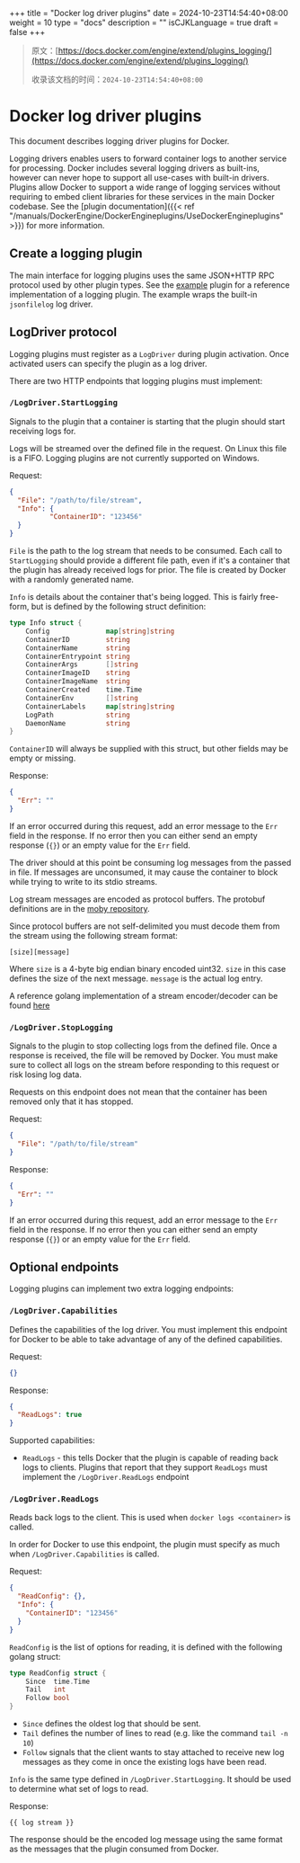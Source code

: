 +++
title = "Docker log driver plugins"
date = 2024-10-23T14:54:40+08:00
weight = 10
type = "docs"
description = ""
isCJKLanguage = true
draft = false
+++

> 原文：[https://docs.docker.com/engine/extend/plugins_logging/](https://docs.docker.com/engine/extend/plugins_logging/)
>
> 收录该文档的时间：`2024-10-23T14:54:40+08:00`

# Docker log driver plugins

This document describes logging driver plugins for Docker.

Logging drivers enables users to forward container logs to another service for processing. Docker includes several logging drivers as built-ins, however can never hope to support all use-cases with built-in drivers. Plugins allow Docker to support a wide range of logging services without requiring to embed client libraries for these services in the main Docker codebase. See the [plugin documentation]({{< ref "/manuals/DockerEngine/DockerEngineplugins/UseDockerEngineplugins" >}}) for more information.

## Create a logging plugin

The main interface for logging plugins uses the same JSON+HTTP RPC protocol used by other plugin types. See the [example](https://github.com/cpuguy83/docker-log-driver-test) plugin for a reference implementation of a logging plugin. The example wraps the built-in `jsonfilelog` log driver.

## LogDriver protocol

Logging plugins must register as a `LogDriver` during plugin activation. Once activated users can specify the plugin as a log driver.

There are two HTTP endpoints that logging plugins must implement:

### `/LogDriver.StartLogging`

Signals to the plugin that a container is starting that the plugin should start receiving logs for.

Logs will be streamed over the defined file in the request. On Linux this file is a FIFO. Logging plugins are not currently supported on Windows.

Request:



```json
{
  "File": "/path/to/file/stream",
  "Info": {
          "ContainerID": "123456"
  }
}
```

`File` is the path to the log stream that needs to be consumed. Each call to `StartLogging` should provide a different file path, even if it's a container that the plugin has already received logs for prior. The file is created by Docker with a randomly generated name.

`Info` is details about the container that's being logged. This is fairly free-form, but is defined by the following struct definition:



```go
type Info struct {
	Config              map[string]string
	ContainerID         string
	ContainerName       string
	ContainerEntrypoint string
	ContainerArgs       []string
	ContainerImageID    string
	ContainerImageName  string
	ContainerCreated    time.Time
	ContainerEnv        []string
	ContainerLabels     map[string]string
	LogPath             string
	DaemonName          string
}
```

`ContainerID` will always be supplied with this struct, but other fields may be empty or missing.

Response:



```json
{
  "Err": ""
}
```

If an error occurred during this request, add an error message to the `Err` field in the response. If no error then you can either send an empty response (`{}`) or an empty value for the `Err` field.

The driver should at this point be consuming log messages from the passed in file. If messages are unconsumed, it may cause the container to block while trying to write to its stdio streams.

Log stream messages are encoded as protocol buffers. The protobuf definitions are in the [moby repository](https://github.com/moby/moby/blob/master/api/types/plugins/logdriver/entry.proto).

Since protocol buffers are not self-delimited you must decode them from the stream using the following stream format:



```text
[size][message]
```

Where `size` is a 4-byte big endian binary encoded uint32. `size` in this case defines the size of the next message. `message` is the actual log entry.

A reference golang implementation of a stream encoder/decoder can be found [here](https://github.com/docker/docker/blob/master/api/types/plugins/logdriver/io.go)

### `/LogDriver.StopLogging`

Signals to the plugin to stop collecting logs from the defined file. Once a response is received, the file will be removed by Docker. You must make sure to collect all logs on the stream before responding to this request or risk losing log data.

Requests on this endpoint does not mean that the container has been removed only that it has stopped.

Request:



```json
{
  "File": "/path/to/file/stream"
}
```

Response:



```json
{
  "Err": ""
}
```

If an error occurred during this request, add an error message to the `Err` field in the response. If no error then you can either send an empty response (`{}`) or an empty value for the `Err` field.

## Optional endpoints

Logging plugins can implement two extra logging endpoints:

### `/LogDriver.Capabilities`

Defines the capabilities of the log driver. You must implement this endpoint for Docker to be able to take advantage of any of the defined capabilities.

Request:



```json
{}
```

Response:



```json
{
  "ReadLogs": true
}
```

Supported capabilities:

- `ReadLogs` - this tells Docker that the plugin is capable of reading back logs to clients. Plugins that report that they support `ReadLogs` must implement the `/LogDriver.ReadLogs` endpoint

### `/LogDriver.ReadLogs`

Reads back logs to the client. This is used when `docker logs <container>` is called.

In order for Docker to use this endpoint, the plugin must specify as much when `/LogDriver.Capabilities` is called.

Request:



```json
{
  "ReadConfig": {},
  "Info": {
    "ContainerID": "123456"
  }
}
```

`ReadConfig` is the list of options for reading, it is defined with the following golang struct:



```go
type ReadConfig struct {
	Since  time.Time
	Tail   int
	Follow bool
}
```

- `Since` defines the oldest log that should be sent.
- `Tail` defines the number of lines to read (e.g. like the command `tail -n 10`)
- `Follow` signals that the client wants to stay attached to receive new log messages as they come in once the existing logs have been read.

`Info` is the same type defined in `/LogDriver.StartLogging`. It should be used to determine what set of logs to read.

Response:



```text
{{ log stream }}
```

The response should be the encoded log message using the same format as the messages that the plugin consumed from Docker.
